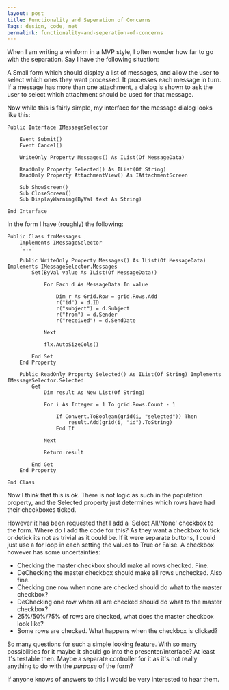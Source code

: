 ```yaml
---
layout: post
title: Functionality and Seperation of Concerns
Tags: design, code, net
permalink: functionality-and-seperation-of-concerns
---
```


When I am writing a winform in a MVP style, I often wonder how far to go with the separation.  Say I have the following situation:

A Small form which should display a list of messages, and allow the user to select which ones they want processed.  It processes each message in turn.  If a message has more than one attachment, a dialog is shown to ask the user to select which attachment should be used for that message.

Now while this is fairly simple, my interface for the message dialog looks like this:

	Public Interface IMessageSelector

		Event Submit()
		Event Cancel()

		WriteOnly Property Messages() As IList(Of MessageData)

		ReadOnly Property Selected() As IList(Of String)
		ReadOnly Property AttachmentView() As IAttachmentScreen

		Sub ShowScreen()
		Sub CloseScreen()
		Sub DisplayWarning(ByVal text As String)

	End Interface

In the form I have (roughly) the following:

	Public Class frmMessages
		Implements IMessageSelector
		'...'
		
		Public WriteOnly Property Messages() As IList(Of MessageData) Implements IMessageSelector.Messages
			Set(ByVal value As IList(Of MessageData))

				For Each d As MessageData In value

					Dim r As Grid.Row = grid.Rows.Add
					r("id") = d.ID
					r("subject") = d.Subject
					r("from") = d.Sender
					r("received") = d.SendDate

				Next

				flx.AutoSizeCols()

			End Set
		End Property
		
		Public ReadOnly Property Selected() As IList(Of String) Implements IMessageSelector.Selected
			Get
				Dim result As New List(Of String)

				For i As Integer = 1 To grid.Rows.Count - 1

					If Convert.ToBoolean(grid(i, "selected")) Then
						result.Add(grid(i, "id").ToString)
					End If

				Next

				Return result

			End Get
		End Property
		
	End Class

Now I think that this is ok.  There is not logic as such in the population property, and the Selected property just determines which rows have had their checkboxes ticked.  

However it has been requested that I add a 'Select All/None' checkbox to the form.  Where do I add the code for this?  As they want a checkbox to tick or detick its not as trivial as it could be.  If it were separate buttons, I could just use a for loop in each setting the values to True or False.  A checkbox however has some uncertainties:  

 - Checking the master checkbox should make all rows checked. Fine.
 - DeChecking the master checkbox should make all rows unchecked. Also fine.
 - Checking one row when none are checked should do what to the master checkbox?
 - DeChecking one row when all are checked should do what to the master checkbox?
 - 25%/50%/75% of rows are checked, what does the master checkbox look like?
 - Some rows are checked.  What happens when the checkbox is clicked?

So many questions for such a simple looking feature.  With so many possibilities for it maybe it should go into the presenter/interface?  At least it's testable then.  Maybe a separate controller for it as it's not really anything to do with the *purpose* of the form?

If anyone knows of answers to this I would be very interested to hear them.
